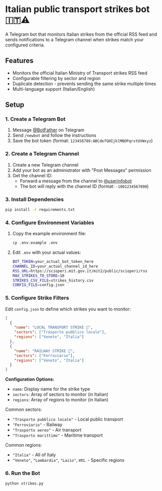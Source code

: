 # Italian public transport strikes bot 🇮🇹⚠️

A Telegram bot that monitors Italian strikes from the official RSS feed and sends notifications to a Telegram channel when strikes match your configured criteria.

## Features
- Monitors the official Italian Ministry of Transport strikes RSS feed
- Configurable filtering by sector and region
- Duplicate detection - prevents sending the same strike multiple times
- Multi-language support (Italian/English)

## Setup

### 1. Create a Telegram Bot

1. Message [@BotFather](https://t.me/botfather) on Telegram
2. Send `/newbot` and follow the instructions
3. Save the bot token (format: `123456789:ABCdefGHIjklMNOPqrstUVWxyz`)

### 2. Create a Telegram Channel

1. Create a new Telegram channel
2. Add your bot as an administrator with "Post Messages" permission
3. Get the channel ID:
   - Forward a message from the channel to [@userinfobot](https://t.me/userinfobot)
   - The bot will reply with the channel ID (format: `-1001234567890`)

### 3. Install Dependencies

```bash
pip install -r requirements.txt
```

### 4. Configure Environment Variables

1. Copy the example environment file:
   ```bash
   cp .env.example .env
   ```

2. Edit `.env` with your actual values:
   ```bash
   BOT_TOKEN=your_actual_bot_token_here
   CHANNEL_ID=your_actual_channel_id_here
   RSS_URL=https://scioperi.mit.gov.it/mit2/public/scioperi/rss
   MAX_STRIKES_TO_STORE=10
   STRIKES_CSV_FILE=strikes_history.csv
   CONFIG_FILE=config.json
   ```

### 5. Configure Strike Filters

Edit `config.json` to define which strikes you want to monitor:

```json
[
  {
    "name": "LOCAL TRANSPORT STRIKE 🚌",
    "sectors": ["Trasporto pubblico locale"],
    "regions": ["Veneto", "Italia"]
  },
  {
    "name": "RAILWAY STRIKE 🚆",
    "sectors": ["Ferroviario"],
    "regions": ["Veneto", "Italia"]
  }
]
```

**Configuration Options:**
- `name`: Display name for the strike type
- `sectors`: Array of sectors to monitor (in Italian)
- `regions`: Array of regions to monitor (in Italian)

Common sectors:
- `"Trasporto pubblico locale"` - Local public transport
- `"Ferroviario"` - Railway
- `"Trasporto aereo"` - Air transport
- `"Trasporto marittimo"` - Maritime transport

Common regions:
- `"Italia"` - All of Italy
- `"Veneto"`, `"Lombardia"`, `"Lazio"`, etc. - Specific regions

### 6. Run the Bot

```bash
python strikes.py
```
